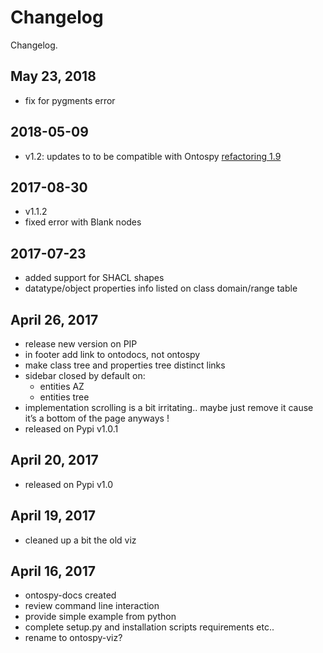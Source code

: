 Changelog
=======================

Changelog.

May 23, 2018
---------------------------------
- fix for pygments error


2018-05-09
---------------------------------
- v1.2: updates to to be compatible with Ontospy [refactoring 1.9](https://github.com/lambdamusic/Ontospy/pull/41)


2017-08-30
---------------------------------
- v1.1.2
- fixed error with Blank nodes

2017-07-23
---------------------------------
- added support for SHACL shapes
- datatype/object properties info listed on class domain/range table



April 26, 2017
---------------------------------
- release new version on PIP 
- in footer add link to ontodocs, not ontospy 
- make class tree and properties tree distinct links 
- sidebar closed by default on: 
	- entities AZ
	- entities tree
- implementation scrolling is a bit irritating.. maybe just remove it cause it’s a bottom of the page anyways ! 
- released on Pypi v1.0.1



April 20, 2017
---------------------------------
- released on Pypi v1.0 


April 19, 2017
---------------------------------
- cleaned up a bit the old viz


April 16, 2017
---------------------------------
- ontospy-docs created
- review command line interaction 
- provide simple example from python  
- complete setup.py and installation scripts requirements etc.. 
- rename to ontospy-viz? 

